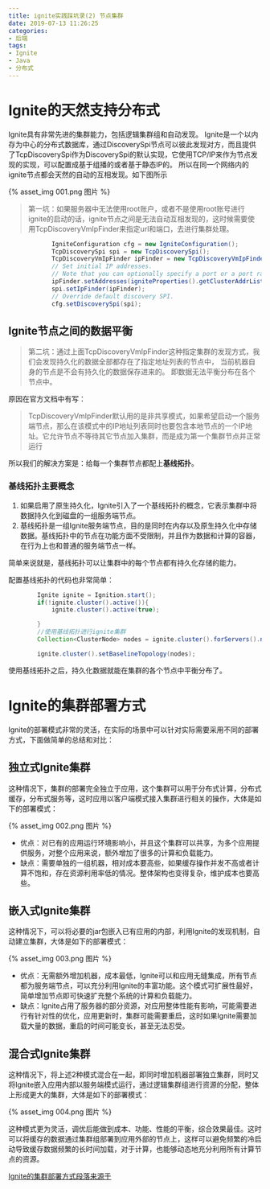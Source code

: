 ```yaml
---
title: ignite实践踩坑录(2) 节点集群
date: 2019-07-13 11:26:25
categories: 
- 后端
tags:
- Ignite
- Java
- 分布式
---
```


# Ignite的天然支持分布式

Ignite具有非常先进的集群能力，包括逻辑集群组和自动发现。
Ignite是一个以内存为中心的分布式数据库，通过DiscoverySpi节点可以彼此发现对方，而且提供了TcpDiscoverySpi作为DiscoverySpi的默认实现，它使用TCP/IP来作为节点发现的实现，可以配置成基于组播的或者基于静态IP的。
所以在同一个网络内的ignite节点都会天然的自动的互相发现。如下图所示

{% asset_img 001.png 图片 %}


>第一坑：如果服务器中无法使用root账户，或者不是使用root账号进行ignite的启动的话，ignite节点之间是无法自动互相发现的，这时候需要使用TcpDiscoveryVmIpFinder来指定url和端口，去进行集群处理。

```java
            IgniteConfiguration cfg = new IgniteConfiguration();
            TcpDiscoverySpi spi = new TcpDiscoverySpi();
            TcpDiscoveryVmIpFinder ipFinder = new TcpDiscoveryVmIpFinder();
            // Set initial IP addresses.
            // Note that you can optionally specify a port or a port range.
            ipFinder.setAddresses(igniteProperties().getClusterAddrList());
            spi.setIpFinder(ipFinder);
            // Override default discovery SPI.
            cfg.setDiscoverySpi(spi);
```

## Ignite节点之间的数据平衡

> 第二坑：通过上面TcpDiscoveryVmIpFinder这种指定集群的发现方式，我们会发现持久化的数据全部都存在了指定地址列表的节点中，
当前机器自身的节点是不会有持久化的数据保存进来的。
即数据无法平衡分布在各个节点中。

原因在官方文档中有写：
> TcpDiscoveryVmIpFinder默认用的是非共享模式，如果希望启动一个服务端节点，那么在该模式中的IP地址列表同时也要包含本地节点的一个IP地址。它允许节点不等待其它节点加入集群，而是成为第一个集群节点并正常运行

所以我们的解决方案是：给每一个集群节点都配上**基线拓扑**。

### 基线拓扑主要概念

1. 如果启用了原生持久化，Ignite引入了一个基线拓扑的概念，它表示集群中将数据持久化到磁盘的一组服务端节点。
2. 基线拓扑是一组Ignite服务端节点，目的是同时在内存以及原生持久化中存储数据。基线拓扑中的节点在功能方面不受限制，并且作为数据和计算的容器，在行为上也和普通的服务端节点一样。

简单来说就是，基线拓扑可以让集群中的每个节点都有持久化存储的能力。

配置基线拓扑的代码也非常简单：

```java
        Ignite ignite = Ignition.start();
        if(!ignite.cluster().active()){
            ignite.cluster().active(true);

        }
        //使用基线拓扑进行ignite集群
        Collection<ClusterNode> nodes = ignite.cluster().forServers().nodes();

        ignite.cluster().setBaselineTopology(nodes);
```

使用基线拓扑之后，持久化数据就能在集群的各个节点中平衡分布了。

# Ignite的集群部署方式

Ignite的部署模式非常的灵活，在实际的场景中可以针对实际需要采用不同的部署方式，下面做简单的总结和对比：

## 独立式Ignite集群

这种情况下，集群的部署完全独立于应用，这个集群可以用于分布式计算，分布式缓存，分布式服务等，这时应用以客户端模式接入集群进行相关的操作，大体是如下的部署模式：

{% asset_img 002.png 图片 %}

* 优点：对已有的应用运行环境影响小，并且这个集群可以共享，为多个应用提供服务，对整个应用来说，额外增加了很多的计算和负载能力。
* 缺点：需要单独的一组机器，相对成本要高些，如果缓存操作并发不高或者计算不饱和，存在资源利用率低的情况。整体架构也变得复杂，维护成本也要高些。

## 嵌入式Ignite集群

这种情况下，可以将必要的jar包嵌入已有应用的内部，利用Ignite的发现机制，自动建立集群，大体是如下的部署模式：

{% asset_img 003.png 图片 %}

* 优点：无需额外增加机器，成本最低，Ignite可以和应用无缝集成，所有节点都为服务端节点，可以充分利用Ignite的丰富功能。这个模式可扩展性最好，简单增加节点即可快速扩充整个系统的计算和负载能力。
* 缺点：Ignite占用了服务器的部分资源，对应用整体性能有影响，可能需要进行有针对性的优化，应用更新时，集群可能需要重启，这时如果Ignite需要加载大量的数据，重启的时间可能变长，甚至无法忍受。

## 混合式Ignite集群

这种情况下，将上述2种模式混合在一起，即同时增加机器部署独立集群，同时又将Ignite嵌入应用内部以服务端模式运行，通过逻辑集群组进行资源的分配，整体上形成更大的集群，大体是如下的部署模式：

{% asset_img 004.png 图片 %}

这种模式更为灵活，调优后能做到成本、功能、性能的平衡，综合效果最佳。这时可以将缓存的数据通过集群组部署到应用外部的节点上，这样可以避免频繁的冷启动导致缓存数据频繁的长时间加载，对于计算，也能够动态地充分利用所有计算节点的资源。

[Ignite的集群部署方式段落来源于](https://my.oschina.net/liyuj/blog/651036)
